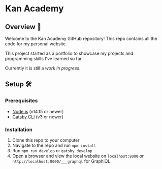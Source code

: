 # Kan Academy

## Overview 👀

Welcome to the Kan Academy GitHub repository! This repo contains all the code for my personal website.

This project started as a portfolio to showcase my projects and programming skills I've learned so far.

Currently it is still a _work in progress_.

## Setup 🛠️

### Prerequisites

- [Node.js](https://nodejs.dev/download) (v14.15 or newer)
- [Gatsby CLI](https://www.gatsbyjs.com/docs/tutorial/part-0/#gatsby-cli) (v3 or newer)

### Installation

1. Clone this repo to your computer
2. Navigate to the repo and run `npm install`
3. Run `npm run develop` or `gatsby develop`
4. Open a browser and view the local website on `localhost:8000` or `http://localhost:8000/___graphql` for GraphiQL.
